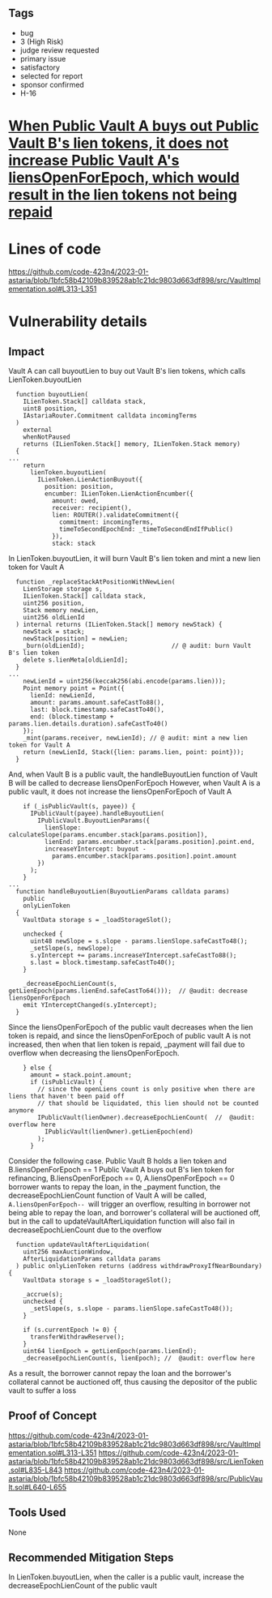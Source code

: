 ## Tags

- bug
- 3 (High Risk)
- judge review requested
- primary issue
- satisfactory
- selected for report
- sponsor confirmed
- H-16

# [When Public Vault A buys out Public Vault B's lien tokens, it does not increase Public Vault A's liensOpenForEpoch, which would result in the lien tokens not being repaid](https://github.com/code-423n4/2023-01-astaria-findings/issues/222) 

# Lines of code

https://github.com/code-423n4/2023-01-astaria/blob/1bfc58b42109b839528ab1c21dc9803d663df898/src/VaultImplementation.sol#L313-L351


# Vulnerability details

## Impact
Vault A can call buyoutLien to buy out Vault B's lien tokens, which calls LienToken.buyoutLien
```solidity
  function buyoutLien(
    ILienToken.Stack[] calldata stack,
    uint8 position,
    IAstariaRouter.Commitment calldata incomingTerms
  )
    external
    whenNotPaused
    returns (ILienToken.Stack[] memory, ILienToken.Stack memory)
  {
...
    return
      lienToken.buyoutLien(
        ILienToken.LienActionBuyout({
          position: position,
          encumber: ILienToken.LienActionEncumber({
            amount: owed,
            receiver: recipient(),
            lien: ROUTER().validateCommitment({
              commitment: incomingTerms,
              timeToSecondEpochEnd: _timeToSecondEndIfPublic()
            }),
            stack: stack
```
 In LienToken.buyoutLien, it will burn Vault B's lien token and mint a new lien token for Vault A
```solidity
  function _replaceStackAtPositionWithNewLien(
    LienStorage storage s,
    ILienToken.Stack[] calldata stack,
    uint256 position,
    Stack memory newLien,
    uint256 oldLienId
  ) internal returns (ILienToken.Stack[] memory newStack) {
    newStack = stack;
    newStack[position] = newLien;
    _burn(oldLienId);                        // @ audit: burn Vault B's lien token
    delete s.lienMeta[oldLienId];
  }
...
    newLienId = uint256(keccak256(abi.encode(params.lien)));
    Point memory point = Point({
      lienId: newLienId,
      amount: params.amount.safeCastTo88(),
      last: block.timestamp.safeCastTo40(),
      end: (block.timestamp + params.lien.details.duration).safeCastTo40()
    });
    _mint(params.receiver, newLienId); // @ audit: mint a new lien token for Vault A
    return (newLienId, Stack({lien: params.lien, point: point}));
  }
```

And, when Vault B is a public vault, the handleBuyoutLien function of Vault B will be called to decrease liensOpenForEpoch
However, when Vault A is a public vault, it does not increase the liensOpenForEpoch of Vault A
```solidity
    if (_isPublicVault(s, payee)) {
      IPublicVault(payee).handleBuyoutLien(
        IPublicVault.BuyoutLienParams({
          lienSlope: calculateSlope(params.encumber.stack[params.position]),
          lienEnd: params.encumber.stack[params.position].point.end,
          increaseYIntercept: buyout -
            params.encumber.stack[params.position].point.amount
        })
      );
    }
...
  function handleBuyoutLien(BuyoutLienParams calldata params)
    public
    onlyLienToken
  {
    VaultData storage s = _loadStorageSlot();

    unchecked {
      uint48 newSlope = s.slope - params.lienSlope.safeCastTo48();
      _setSlope(s, newSlope);
      s.yIntercept += params.increaseYIntercept.safeCastTo88();
      s.last = block.timestamp.safeCastTo40();
    }

    _decreaseEpochLienCount(s, getLienEpoch(params.lienEnd.safeCastTo64()));  // @audit: decrease liensOpenForEpoch 
    emit YInterceptChanged(s.yIntercept);
  }
```
Since the liensOpenForEpoch of the public vault decreases when the lien token is repaid, and since the liensOpenForEpoch of public vault A is not increased, then when that lien token is repaid, _payment will fail due to overflow when decreasing the liensOpenForEpoch.
```solidity
    } else {
      amount = stack.point.amount;
      if (isPublicVault) {
        // since the openLiens count is only positive when there are liens that haven't been paid off
        // that should be liquidated, this lien should not be counted anymore
        IPublicVault(lienOwner).decreaseEpochLienCount(  //  @audit: overflow here
          IPublicVault(lienOwner).getLienEpoch(end)
        );
      }
```
Consider the following case.
Public Vault B holds a lien token and B.liensOpenForEpoch == 1
Public Vault A buys out B's lien token for refinancing, B.liensOpenForEpoch == 0, A.liensOpenForEpoch == 0
borrower wants to repay the loan, in the _payment function, the decreaseEpochLienCount function of Vault A will be called, `A.liensOpenForEpoch-- `will trigger an overflow, resulting in borrower not being able to repay the loan, and borrower's collateral will be auctioned off, but in the call to updateVaultAfterLiquidation function will also fail in decreaseEpochLienCount due to the overflow
```solidity
  function updateVaultAfterLiquidation(
    uint256 maxAuctionWindow,
    AfterLiquidationParams calldata params
  ) public onlyLienToken returns (address withdrawProxyIfNearBoundary) {
    VaultData storage s = _loadStorageSlot();

    _accrue(s);
    unchecked {
      _setSlope(s, s.slope - params.lienSlope.safeCastTo48());
    }

    if (s.currentEpoch != 0) {
      transferWithdrawReserve();
    }
    uint64 lienEpoch = getLienEpoch(params.lienEnd);
    _decreaseEpochLienCount(s, lienEpoch); //  @audit: overflow here
```
As a result, the borrower cannot repay the loan and the borrower's collateral cannot be auctioned off, thus causing the depositor of the public vault to suffer a loss
## Proof of Concept
https://github.com/code-423n4/2023-01-astaria/blob/1bfc58b42109b839528ab1c21dc9803d663df898/src/VaultImplementation.sol#L313-L351
https://github.com/code-423n4/2023-01-astaria/blob/1bfc58b42109b839528ab1c21dc9803d663df898/src/LienToken.sol#L835-L843
https://github.com/code-423n4/2023-01-astaria/blob/1bfc58b42109b839528ab1c21dc9803d663df898/src/PublicVault.sol#L640-L655
## Tools Used
None
## Recommended Mitigation Steps
In LienToken.buyoutLien, when the caller is a public vault, increase the decreaseEpochLienCount of the public vault
